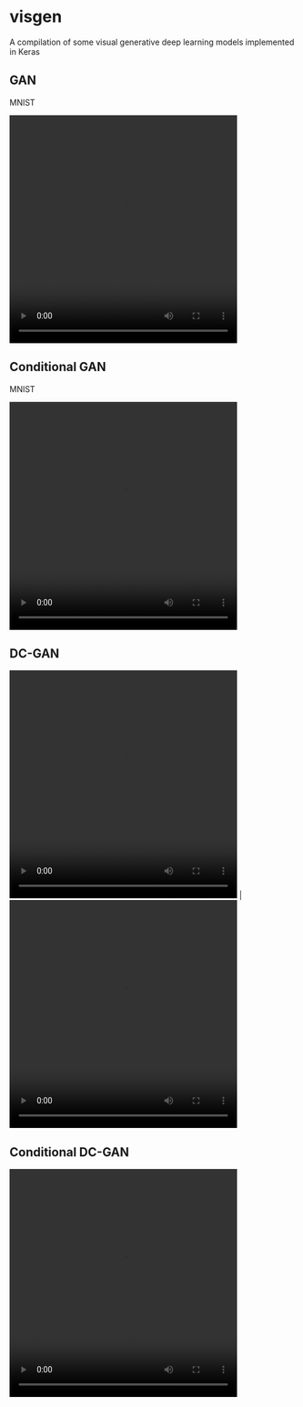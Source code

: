 # visgen
A compilation of some visual generative deep learning models implemented in Keras

## GAN
MNIST

<video width="400" height="400" controls>
  <source src="gan_mnist.mov" type="video/mp4">
</video>

## Conditional GAN

MNIST

<video width="400" height="400" controls>
  <source src="cond-gan_mnist.mov" type="video/mp4">
</video>

## DC-GAN
<video width="400" height="400" controls>
  <source src="dcgan_mnist.mov" type="video/mp4">
</video>
| 
<video width="400" height="400" controls>
  <source src="dcgan_cifar10.mov" type="video/mp4">
</video>

## Conditional DC-GAN
<video width="400" height="400" controls>
  <source src="cond-dcgan_mnist.mov" type="video/mp4">
</video>

<!-- <video width="400" height="400" controls>
  <source src="cond-dcgan_cifar10.mov" type="video/mp4">
</video> -->
